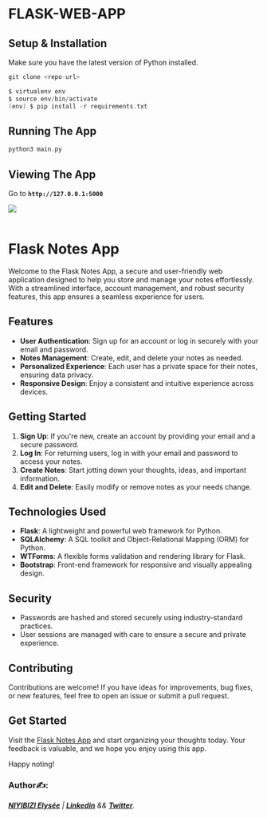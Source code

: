 # FLASK-WEB-APP
## Setup & Installation
Make sure you have the latest version of Python installed.
```groovy
git clone <repo-url>
```

```groovy
$ virtualenv env
$ source env/bin/activate
(env) $ pip install -r requirements.txt
```
## Running The App
```groovy
python3 main.py
```
## Viewing The App
Go to **`http://127.0.0.1:5000`**

<img src="https://user-images.githubusercontent.com/73097560/115834477-dbab4500-a447-11eb-908a-139a6edaec5c.gif"><br><br>



# Flask Notes App
Welcome to the Flask Notes App, a secure and user-friendly web application designed to help you store and manage your notes effortlessly. With a streamlined interface, account management, and robust security features, this app ensures a seamless experience for users.

## Features
* **User Authentication**: Sign up for an account or log in securely with your email and password.
* **Notes Management**: Create, edit, and delete your notes as needed.
* **Personalized Experience**: Each user has a private space for their notes, ensuring data privacy.
* **Responsive Design**: Enjoy a consistent and intuitive experience across devices.

## Getting Started
1. **Sign Up**: If you're new, create an account by providing your email and a secure password.
2. **Log In**: For returning users, log in with your email and password to access your notes.
3. **Create Notes**: Start jotting down your thoughts, ideas, and important information.
4. **Edit and Delete**: Easily modify or remove notes as your needs change.

## Technologies Used
* **Flask**: A lightweight and powerful web framework for Python.
* **SQLAlchemy**: A SQL toolkit and Object-Relational Mapping (ORM) for Python.
* **WTForms**: A flexible forms validation and rendering library for Flask.
* **Bootstrap**: Front-end framework for responsive and visually appealing design.

## Security
* Passwords are hashed and stored securely using industry-standard practices.
* User sessions are managed with care to ensure a secure and private experience.

## Contributing
Contributions are welcome! If you have ideas for improvements, bug fixes, or new features, feel free to open an issue or submit a pull request.

## Get Started
Visit the [Flask Notes App]() and start organizing your thoughts today. Your feedback is valuable, and we hope you enjoy using this app.

Happy noting!

### Author✍️:
*[__NIYIBIZI Elysée__](https://mail.google.com/mail/u/0/#inbox) | [**Linkedin**](https://www.linkedin.com/in/niyibizi-elys%C3%A9e/) && [**Twitter**](https://twitter.com/Niyibizi_Elyse).*





